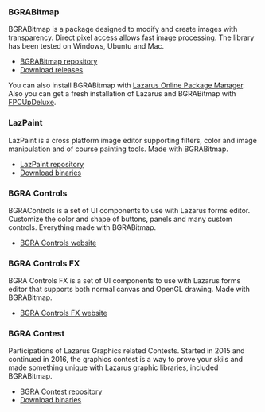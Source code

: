 ### BGRABitmap
BGRABitmap is a package designed to modify and create images with transparency. Direct pixel access allows fast image processing. The library has been tested on Windows, Ubuntu and Mac.

* [BGRABitmap repository](https://github.com/bgrabitmap/bgrabitmap)
* [Download releases](https://github.com/bgrabitmap/bgrabitmap/releases)

You can also install BGRABitmap with [Lazarus Online Package Manager](http://wiki.lazarus.freepascal.org/Online_Package_Manager). Also you can get a fresh installation of Lazarus and BGRABitmap with [FPCUpDeluxe](http://wiki.lazarus.freepascal.org/fpcupdeluxe).

### LazPaint
LazPaint is a cross platform image editor supporting filters, color and image manipulation and of course painting tools. Made with BGRABitmap.

* [LazPaint repository](https://github.com/bgrabitmap/lazpaint)
* [Download binaries](https://github.com/bgrabitmap/lazpaint/releases)

### BGRA Controls
BGRAControls is a set of UI components to use with Lazarus forms editor. Customize the color and shape of buttons, panels and many custom controls. Everything made with BGRABitmap.

* [BGRA Controls website](https://bgrabitmap.github.io/bgracontrols/)

### BGRA Controls FX
BGRA Controls FX is a set of UI components to use with Lazarus forms editor that supports both normal canvas and OpenGL drawing. Made with BGRABitmap.

* [BGRA Controls FX website](https://bgrabitmap.github.io/bgracontrolsfx/)

### BGRA Contest
Participations of Lazarus Graphics related Contests. Started in 2015 and continued in 2016, the graphics contest is a way to prove your skils and made something unique with Lazarus graphic libraries, included BGRABitmap.

* [BGRA Contest repository](https://github.com/bgrabitmap/bgracontest)
* [Download binaries](https://github.com/bgrabitmap/bgracontest/releases)
